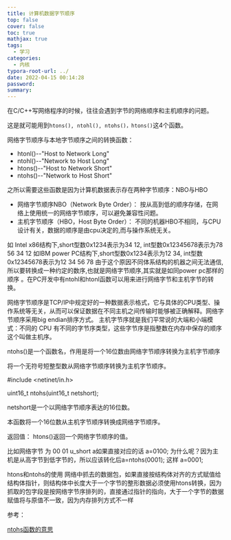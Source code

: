 ```yaml
---
title: 计算机数据字节顺序
top: false
cover: false
toc: true
mathjax: true
tags:
  - 学习
categories:
  - 内核
typora-root-url: ../
date: 2022-04-15 00:14:28
password:
summary:
---
```


在C/C++写网络程序的时候，往往会遇到字节的网络顺序和主机顺序的问题。

这是就可能用到`htons(), ntohl(), ntohs()，htons()`这4个函数。 

网络字节顺序与本地字节顺序之间的转换函数：   

- htonl()--"Host to Network Long" 
- ntohl()--"Network to Host Long" 
- htons()--"Host to Network Short" 
- ntohs()--"Network to Host Short"   

之所以需要这些函数是因为计算机数据表示存在两种字节顺序：NBO与HBO  

- 网络字节顺序NBO（Network Byte Order）： 按从高到低的顺序存储，在网络上使用统一的网络字节顺序，可以避免兼容性问题。   
- 主机字节顺序（HBO，Host Byte Order）：    不同的机器HBO不相同，与CPU设计有关，数据的顺序是由cpu决定的,而与操作系统无关。 

如 Intel  x86结构下,short型数0x1234表示为34  12, int型数0x12345678表示为78  56  34  12   如IBM  power PC结构下,short型数0x1234表示为12  34, int型数0x12345678表示为12  34  56  78   由于这个原因不同体系结构的机器之间无法通信,所以要转换成一种约定的数序,也就是网络字节顺序,其实就是如同power  pc那样的顺序 。在PC开发中有ntohl和htonl函数可以用来进行网络字节和主机字节的转换。

网络字节顺序是TCP/IP中规定好的一种数据表示格式，它与具体的CPU类型、操作系统等无关，从而可以保证数据在不同主机之间传输时能够被正确解释。网络字节顺序采用big endian排序方式。 主机字节序就是我们平常说的大端和小端模式：不同的 CPU 有不同的字节序类型，这些字节序是指整数在内存中保存的顺序 这个叫做主机序。

ntohs()是一个函数名，作用是将一个16位数由网络字节顺序转换为主机字节顺序

将一个无符号短整型数从网络字节顺序转换为主机字节顺序。 

#include <netinet/in.h> 

uint16_t ntohs(uint16_t netshort); 

netshort是一个以网络字节顺序表达的16位数。

本函数将一个16位数从主机字节顺序转换成网络字节顺序。 

返回值： htons()返回一个网络字节顺序的值。 

比如网络字节 为 00 01 u_short a如果直接对应的话 a=0100; 为什么呢？因为主机是从高字节到低字节的，所以应该转化后a=ntohs(0001); 这样 a=0001;

htons和ntohs的使用 网络中抓去的数据包，如果直接按结构体对齐的方式赋值给结构体指针，则结构体中长度大于一个字节的整形数据必须使用htons转换，因为抓取的包字段是按网络字节序排列的，直接通过指针的指向，大于一个字节的数据赋值将与原值不一致，因为内存排列方式不一样

参考：

[ntohs函数的意思](https://blog.csdn.net/qq_38171115/article/details/70232453)
